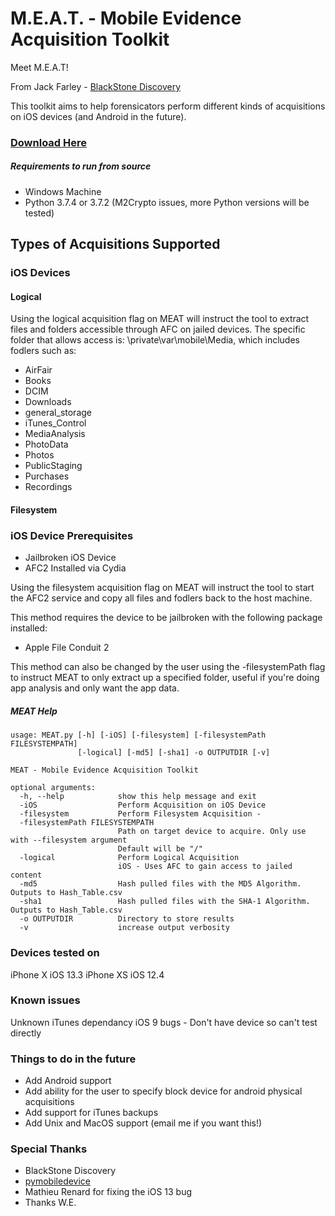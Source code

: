 # M.E.A.T. - Mobile Evidence Acquisition Toolkit
Meet M.E.A.T! 

From Jack Farley -  [BlackStone Discovery](https://www.blackstonediscovery.com/)

This toolkit aims to help forensicators perform different kinds of acquisitions on iOS devices (and Android in the future).

### [Download Here](https://github.com/jfarley248/MEAT/releases/tag/v1.0.3)

##### Requirements to run from source
* Windows Machine
* Python 3.7.4 or 3.7.2 (M2Crypto issues, more Python versions will be tested)

## Types of Acquisitions Supported

### iOS Devices

#### Logical

Using the logical acquisition flag on MEAT will instruct the tool to extract files and folders accessible through AFC on jailed devices. The specific folder that allows access is: \private\var\mobile\Media, which includes fodlers such as:
* AirFair
* Books
* DCIM
* Downloads
* general_storage
* iTunes_Control
* MediaAnalysis
* PhotoData
* Photos
* PublicStaging
* Purchases
* Recordings

#### Filesystem
### iOS Device Prerequisites

* Jailbroken iOS Device
* AFC2 Installed via Cydia

Using the filesystem acquisition flag on MEAT will instruct the tool to start the AFC2 service and copy all files and fodlers back to the host machine.

This method requires the device to be jailbroken with the following package installed:

* Apple File Conduit 2

This method can also be changed by the user using the -filesystemPath flag to instruct MEAT to only extract up a specified folder, useful if you're doing app analysis and only want the app data.


##### MEAT Help
```
usage: MEAT.py [-h] [-iOS] [-filesystem] [-filesystemPath FILESYSTEMPATH]
               [-logical] [-md5] [-sha1] -o OUTPUTDIR [-v]

MEAT - Mobile Evidence Acquisition Toolkit

optional arguments:
  -h, --help            show this help message and exit
  -iOS                  Perform Acquisition on iOS Device
  -filesystem           Perform Filesystem Acquisition - 
  -filesystemPath FILESYSTEMPATH
                        Path on target device to acquire. Only use with --filesystem argument
                        Default will be "/"
  -logical              Perform Logical Acquisition
                        iOS - Uses AFC to gain access to jailed content
  -md5                  Hash pulled files with the MD5 Algorithm. Outputs to Hash_Table.csv
  -sha1                 Hash pulled files with the SHA-1 Algorithm. Outputs to Hash_Table.csv
  -o OUTPUTDIR          Directory to store results
  -v                    increase output verbosity

```

### Devices tested on
iPhone X iOS 13.3
iPhone XS iOS 12.4


### Known issues
Unknown iTunes dependancy
iOS 9 bugs - Don't have device so can't test directly

### Things to do in the future
* Add Android support
* Add ability for the user to specify block device for android physical acquisitions
* Add support for iTunes backups
* Add Unix and MacOS support (email me if you want this!)

### Special Thanks
* BlackStone Discovery
* [pymobiledevice](https://github.com/iOSForensics/pymobiledevice/tree/master/pymobiledevice)
* Mathieu Renard for fixing the iOS 13 bug
* Thanks W.E.


